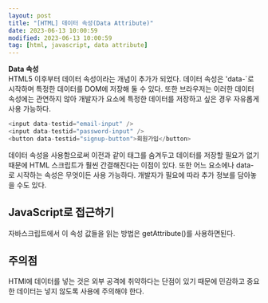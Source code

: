 ```yaml
---
layout: post
title: "[HTML] 데이터 속성(Data Attribute)"
date: 2023-06-13 10:00:59
modified: 2023-06-13 10:00:59
tag: [html, javascript, data attribute]
---
```


**Data 속성**  
HTML5 이후부터 데이터 속성이라는 개념이 추가가 되었다. 데이터 속성은 'data-`로 시작하며 특정한 데이터를 DOM에 저장해 둘 수 있다. 또한 브라우저는 이러한 데이터 속성에는 관연하지 않아 개발자가 요소에 특정한 데이터를 저장하고 싶은 경우 자유롭게 사용 가능하다.

```javascript
<input data-testid="email-input" />
<input data-testid="password-input" />
<button data-testid="signup-button">회원가입</button>
```

데이터 속성을 사용함으로써 이전과 같이 태그를 숨겨두고 데이터를 저장할 필요가 없기 때문에 HTML 스크립트가 훨씬 간결해진다는 이점이 있다.
또한 어느 요소에나 data-로 시작하는 속성은 무엇이든 사용 가능하다. 개발자가 필요에 따라 추가 정보를 담아놓을 수도 있다.

## JavaScript로 접근하기

자바스크립트에서 이 속성 값들을 읽는 방법은 getAttribute()를 사용하면된다.

## 주의점

HTMl에 데이터를 넣는 것은 외부 공격에 취약하다는 단점이 있기 때문에 민감하고 중요한 데이터는 넣지 않도록 사용에 주의해야 한다.
